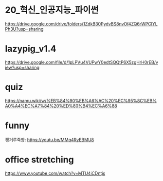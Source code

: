# 20_혁신_인공지능_파이썬
https://drive.google.com/drive/folders/1ZdkB30PydvBS8nvOf4ZQ6rWPClYLPh3U?usp=sharing

# lazypig_v1.4
https://drive.google.com/file/d/1pLPVu4VUPwY0edtSQQtP6X5zgHrH0rEB/view?usp=sharing

# quiz
https://namu.wiki/w/%EB%84%90%EB%A6%AC%20%EC%95%8C%EB%A0%A4%EC%A7%84%20%ED%80%B4%EC%A6%88

# funny
캥거루죽방: https://youtu.be/MMq4RyEBMU8

# office stretching
https://www.youtube.com/watch?v=MTU4iCDntjs
